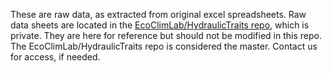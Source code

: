 These are raw data, as extracted from original excel spreadsheets. Raw data sheets are located in the [EcoClimLab/HydraulicTraits repo](https://github.com/EcoClimLab/HydraulicTraits), which is private. They are here for reference but should not be modified in this repo. The EcoClimLab/HydraulicTraits repo is considered the master. Contact us for access, if needed.
